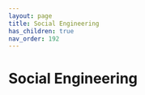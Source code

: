 ```yaml
---
layout: page
title: Social Engineering 
has_children: true
nav_order: 192
---
```


# Social Engineering 
